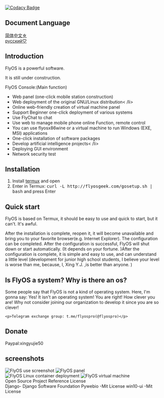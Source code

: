 
[![Codacy Badge](https://api.codacy.com/project/badge/Grade/1b51bf8e7f61450f8bc37c3609c188da)](https://app.codacy.com/gh/NaturalSelect/flyos?utm_source=github.com&utm_medium=referral&utm_content=NaturalSelect/flyos&utm_campaign=Badge_Grade_Settings)

<!DOCTYPE html>
<html>
 <head> 

    
   <h2>Document Language</h2>
   <a href="http://flyosgeek.com/cn.html">简体中文☆</a>
  <br>
  <a href="https://github.com/FuckOS/FlyOSDoc_Purified/blob/master/RU.md">русский♡</a>
   <div class="introduction"> 
    <h2>Introduction</h2> 
    <p>FlyOS is a powerful software. </p> 
    <p>It is still under construction. </p>
    <p>FlyOS Console:(Main function)</p> 
    <ul> 
     <li>Web panel (one-click mobile station construction)</li> 
     <li>Web deployment of the original GNU/Linux distribution&lt; /li&gt; </li>
     <li>Online web-friendly creation of virtual machine panel</li> 
     <li>Support Beginner one-click deployment of various systems</li> 
     <li>Use FlyChat to chat</li> 
     <li>Use web to manage mobile phone online Function, remote control</li> 
     <li>You can use flyosx86wine or a virtual machine to run Windows (EXE, MSI) applications</li> 
     <li>One-click installation of software packages</li> 
     <li>Develop artificial intelligence projects&lt; /li&gt; </li>
     <li>Deploying GUI environment</li> 
     <li>Network security test</li> 
    </ul> 
   </div> 
   <div class="install"> 
    <h2>Installation</h2> 
    <ol> 
     <li>Install <a href="http://f-droid.org/en/packages/com.termux/">termux</a> and open</li> 
     <li>Enter in Termux: <kbd>curl -L http://flyosgeek.com/gosetup.sh | bash</kbd> and press Enter</li> 
    </ol> 
   </div> 
   <div class="quickstart"> 
    <h2>Quick start</h2>
<p>FlyOS is based on Termux, it should be easy to use and quick to start, but it can't. It's awful. </p>
<p>After the installation is complete, reopen it, it will become unavailable and bring you to your favorite browser(e.g. Internet Explorer). The configuration can be completed. After the configuration is successful, FlyOS will shut down or start automatically. (It depends on your fortune. )After the configuration is complete, it is simple and easy to use, and can understand a little level (development for junior high school students, I believe your level is worse than me, because, I, Xing Y.J. ,is better than anyone. )</p> </h2>
   </div> 
   <div> 
    <div> 
    </div> 
    <div> 
     <h2> Is FlyOS a system? Why is there an os? </h2> 
     <p>Some people say that FlyOS is not a kind of operating system. Here, I'm gonna say: Yes! It isn't an operating system! You are right! How clever you are! Why not consider joining our organization to develop it since you are so clever! </p> 
    </div> 
   </div> 
  
    <p>Telegram exchange group: t.me/flyospro(@flyospro)</p> 
   </div> 
   <div class="donate"> 
    <h2>Donate</h2> 
    Paypal:xingyujie50
   </div> 
   <div class="screenshot"> 
    <h2>screenshots</h2> 
    <img src="/img/screenshot.jpg" alt="FlyOS use screenshot" /> 
    <img src="/img/panel.jpg" alt="FlyOS panel" /> 
    <img src="/img/deploy.jpg" alt="FlyOS Linux container deployment  " /> 
    <img src="/img/vm1.jpg" alt="FlyOS virtual machine" /> 
   </div> 
  Open Source Project Reference License
 <br>
 Django- Django Software Foundation
 Pywebio -Mit License
 win10-ui -Mit License

  </div>
 </body>
</html>
